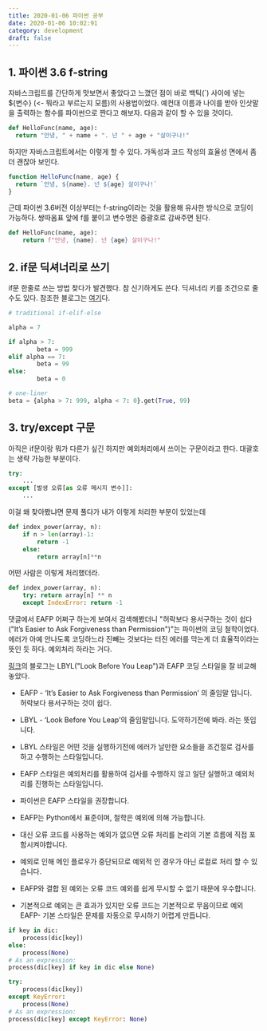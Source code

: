 ```yaml
---
title: 2020-01-06 파이썬 공부
date: 2020-01-06 10:02:91
category: development
draft: false
---
```


## 1. 파이썬 3.6 f-string

자바스크립트를 간단하게 맛보면서 좋았다고 느꼈던 점이 바로 백틱(`) 사이에 넣는 \${변수} (<- 뭐라고 부르는지 모름)의 사용법이었다. 예컨대 이름과 나이를 받아 인삿말을 출력하는 함수를 파이썬으로 짠다고 해보자. 다음과 같이 할 수 있을 것이다.

```python
def HelloFunc(name, age):
  return "안녕, " + name + ". 넌 " + age + "살이구나!"
```

하지만 자바스크립트에서는 이렇게 할 수 있다. 가독성과 코드 작성의 효율성 면에서 좀 더 괜찮아 보인다.

```javascript
function HelloFunc(name, age) {
  return `안녕, ${name}. 넌 ${age} 살이구나!`
}
```

근데 파이썬 3.6버전 이상부터는 f-string이라는 것을 활용해 유사한 방식으로 코딩이 가능하다. 쌍따옴표 앞에 f를 붙이고 변수명은 중괄호로 감싸주면 된다.

```python
def HelloFunc(name, age):
    return f"안녕, {name}. 넌 {age} 살이구나!"
```

## 2. if문 딕셔너리로 쓰기

if문 한줄로 쓰는 방법 찾다가 발견했다. 참 신기하게도 쓴다. 딕셔너리 키를 조건으로 줄 수도 있다. 참조한 블로그는 [여기](https://dejavuqa.tistory.com/291)다.

```python
# traditional if-elif-else

alpha = 7

if alpha > 7:
        beta = 999
elif alpha == 7:
        beta = 99
else:
        beta = 0

# one-liner
beta = {alpha > 7: 999, alpha < 7: 0}.get(True, 99)
```

## 3. try/except 구문

아직은 if문이랑 뭐가 다른가 싶긴 하지만 예외처리에서 쓰이는 구문이라고 한다. 대괄호는 생략 가능한 부분이다.

```python
try:
    ...
except [발생 오류[as 오류 메시지 변수]]:
    ...
```

이걸 왜 찾아봤냐면 문제 풀다가 내가 이렇게 처리한 부분이 있었는데

```python
def index_power(array, n):
    if n > len(array)-1:
        return -1
    else:
        return array[n]**n
```

어떤 사람은 이렇게 처리했더라.

```python
def index_power(array, n):
    try: return array[n] ** n
    except IndexError: return -1
```

댓글에서 EAFP 어쩌구 하는게 보여서 검색해봤더니 "허락보다 용서구하는 것이 쉽다("It’s Easier to Ask Forgiveness than Permission")"는 파이썬의 코딩 철학이었다. 에러가 아예 안나도록 코딩하느라 진빼는 것보다는 터진 에러를 막는게 더 효율적이라는 뜻인 듯 하다. 예외처리 하라는 거다.

[링크](https://suwoni-codelab.com/python%20%EA%B8%B0%EB%B3%B8/2018/03/06/Python-Basic-EAFP/)의 블로그는 LBYL("Look Before You Leap")과 EAFP 코딩 스타일을 잘 비교해놓았다.

- EAFP - ‘It’s Easier to Ask Forgiveness than Permission’ 의 줄임말 입니다. 허락보다 용서구하는 것이 쉽다.

- LBYL - ‘Look Before You Leap’의 줄임말입니다. 도약하기전에 봐라. 라는 뜻입니다.

- LBYL 스타일은 어떤 것을 실행하기전에 에러가 날만한 요소들을 조건절로 검사를 하고 수행하는 스타일입니다.

- EAFP 스타일은 예외처리를 활용하여 검사를 수행하지 않고 일단 실행하고 예외처리를 진행하는 스타일입니다.

- 파이썬은 EAFP 스타일을 권장합니다.

- EAFP는 Python에서 표준이며, 철학은 예외에 의해 가능합니다.

- 대신 오류 코드를 사용하는 예외가 없으면 오류 처리를 논리의 기본 흐름에 직접 포함시켜야합니다.

- 예외로 인해 메인 플로우가 중단되므로 예외적 인 경우가 아닌 로컬로 처리 할 수 ​​있습니다.

- EAFP와 결합 된 예외는 오류 코드 예외를 쉽게 무시할 수 없기 때문에 우수합니다.

- 기본적으로 예외는 큰 효과가 있지만 오류 코드는 기본적으로 무음이므로 예외 EAFP- 기본 스타일은 문제를 자동으로 무시하기 어렵게 만듭니다.

```python
if key in dic:
    process(dic[key])
else:
    process(None)
# As an expression:
process(dic[key] if key in dic else None)
```

```python
try:
    process(dic[key])
except KeyError:
    process(None)
# As an expression:
process(dic[key] except KeyError: None)
```
